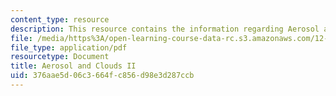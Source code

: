 ```yaml
---
content_type: resource
description: This resource contains the information regarding Aerosol and Clouds II.
file: /media/https%3A/open-learning-course-data-rc.s3.amazonaws.com/12-335-experimental-atmospheric-chemistry-fall-2014/376aae5d06c3664fc856d98e3d287ccb_MIT12_335F14_Lecture3_2.pdf
file_type: application/pdf
resourcetype: Document
title: Aerosol and Clouds II
uid: 376aae5d-06c3-664f-c856-d98e3d287ccb
---
```

